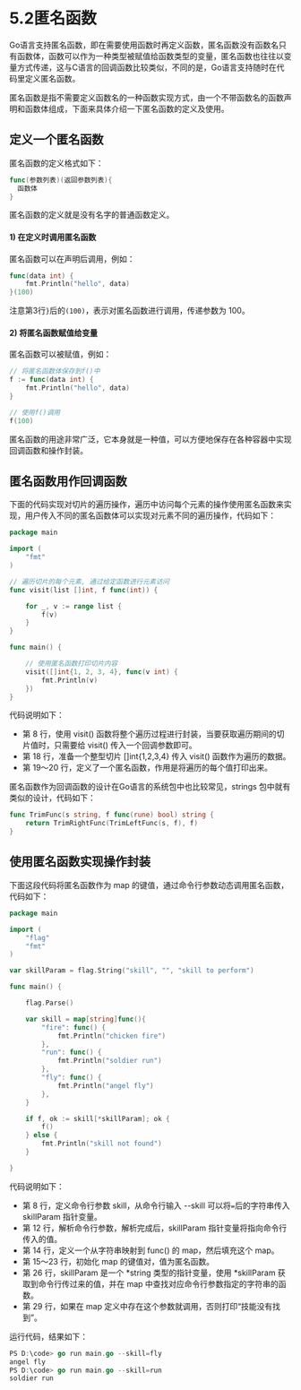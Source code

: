# 5.2匿名函数

Go语言支持匿名函数，即在需要使用函数时再定义函数，匿名函数没有函数名只有函数体，函数可以作为一种类型被赋值给函数类型的变量，匿名函数也往往以变量方式传递，这与C语言的回调函数比较类似，不同的是，Go语言支持随时在代码里定义匿名函数。

匿名函数是指不需要定义函数名的一种函数实现方式，由一个不带函数名的函数声明和函数体组成，下面来具体介绍一下匿名函数的定义及使用。

## 定义一个匿名函数

匿名函数的定义格式如下：

```go
func(参数列表)(返回参数列表){
  函数体
}
```

匿名函数的定义就是没有名字的普通函数定义。

#### 1) 在定义时调用匿名函数

匿名函数可以在声明后调用，例如：

```go
func(data int) {
    fmt.Println("hello", data)
}(100)
```

注意第3行`}`后的`(100)`，表示对匿名函数进行调用，传递参数为 100。

#### 2) 将匿名函数赋值给变量

匿名函数可以被赋值，例如：

```go
// 将匿名函数体保存到f()中
f := func(data int) {
    fmt.Println("hello", data)
}

// 使用f()调用
f(100)
```

匿名函数的用途非常广泛，它本身就是一种值，可以方便地保存在各种容器中实现回调函数和操作封装。

## 匿名函数用作回调函数

下面的代码实现对切片的遍历操作，遍历中访问每个元素的操作使用匿名函数来实现，用户传入不同的匿名函数体可以实现对元素不同的遍历操作，代码如下：

```go
package main

import (
    "fmt"
)

// 遍历切片的每个元素, 通过给定函数进行元素访问
func visit(list []int, f func(int)) {

    for _, v := range list {
        f(v)
    }
}

func main() {

    // 使用匿名函数打印切片内容
    visit([]int{1, 2, 3, 4}, func(v int) {
        fmt.Println(v)
    })
}
```

代码说明如下：

- 第 8 行，使用 visit() 函数将整个遍历过程进行封装，当要获取遍历期间的切片值时，只需要给 visit() 传入一个回调参数即可。
- 第 18 行，准备一个整型切片 []int{1,2,3,4} 传入 visit() 函数作为遍历的数据。
- 第 19～20 行，定义了一个匿名函数，作用是将遍历的每个值打印出来。


匿名函数作为回调函数的设计在Go语言的系统包中也比较常见，strings 包中就有类似的设计，代码如下：

```go
func TrimFunc(s string, f func(rune) bool) string {
    return TrimRightFunc(TrimLeftFunc(s, f), f)
}
```

## 使用匿名函数实现操作封装

下面这段代码将匿名函数作为 map 的键值，通过命令行参数动态调用匿名函数，代码如下：

```go
package main

import (
    "flag"
    "fmt"
)

var skillParam = flag.String("skill", "", "skill to perform")

func main() {

    flag.Parse()

    var skill = map[string]func(){
        "fire": func() {
            fmt.Println("chicken fire")
        },
        "run": func() {
            fmt.Println("soldier run")
        },
        "fly": func() {
            fmt.Println("angel fly")
        },
    }

    if f, ok := skill[*skillParam]; ok {
        f()
    } else {
        fmt.Println("skill not found")
    }

}
```

代码说明如下：

- 第 8 行，定义命令行参数 skill，从命令行输入 --skill 可以将`=`后的字符串传入 skillParam 指针变量。
- 第 12 行，解析命令行参数，解析完成后，skillParam 指针变量将指向命令行传入的值。
- 第 14 行，定义一个从字符串映射到 func() 的 map，然后填充这个 map。
- 第 15～23 行，初始化 map 的键值对，值为匿名函数。
- 第 26 行，skillParam 是一个 *string 类型的指针变量，使用 *skillParam 获取到命令行传过来的值，并在 map 中查找对应命令行参数指定的字符串的函数。
- 第 29 行，如果在 map 定义中存在这个参数就调用，否则打印“技能没有找到”。


运行代码，结果如下：

```go
PS D:\code> go run main.go --skill=fly
angel fly
PS D:\code> go run main.go --skill=run
soldier run 
```